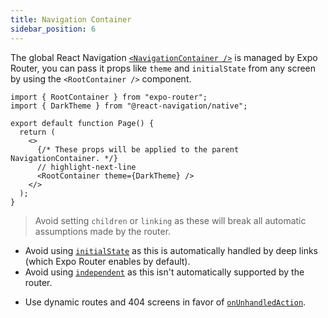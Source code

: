 ```yaml
---
title: Navigation Container
sidebar_position: 6
---
```


The global React Navigation [`<NavigationContainer />`](https://reactnavigation.org/docs/navigation-container/) is managed by Expo Router, you can pass it props like `theme` and `initialState` from any screen by using the `<RootContainer />` component.

```tsx title=app/home.tsx
import { RootContainer } from "expo-router";
import { DarkTheme } from "@react-navigation/native";

export default function Page() {
  return (
    <>
      {/* These props will be applied to the parent NavigationContainer. */}
      // highlight-next-line
      <RootContainer theme={DarkTheme} />
    </>
  );
}
```

> Avoid setting `children` or `linking` as these will break all automatic assumptions made by the router.

- Avoid using [`initialState`](https://reactnavigation.org/docs/navigation-container/#initialstate) as this is automatically handled by deep links (which Expo Router enables by default).
- Avoid using [`independent`](https://reactnavigation.org/docs/navigation-container/#independent) as this isn't automatically supported by the router.
<!-- - Avoid using [`fallback`](https://reactnavigation.org/docs/navigation-container/#fallback) as the container automatically uses the Splash Screen API to prevent white flashes. -->
- Use dynamic routes and 404 screens in favor of [`onUnhandledAction`](https://reactnavigation.org/docs/navigation-container/#onunhandledaction).
